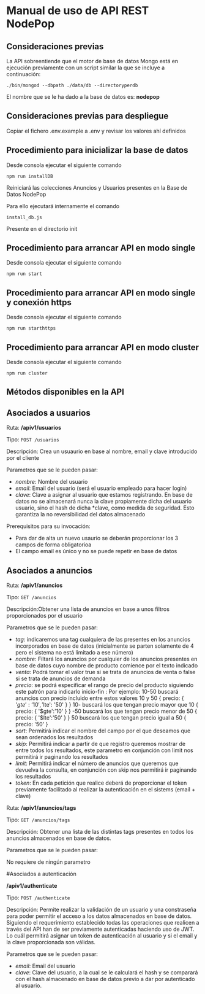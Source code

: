 # Manual de uso de API REST NodePop 

## Consideraciones previas

La API sobreentiende que el motor de base de datos Mongo está en ejecución previamente con un script similar la que se incluye a continuación:

```
./bin/mongod --dbpath ./data/db --directoryperdb
```

El nombre que se le ha dado a la base de datos es: **nodepop**

## Consideraciones previas para despliegue

Copiar el fichero .env.example a .env y revisar los valores ahí definidos


## Procedimiento para inicializar la base de datos

Desde consola ejecutar el siguiente comando 
```
npm run installDB
```

Reiniciará las colecciones Anuncios y Usuarios presentes en la Base de Datos NodePop

Para ello ejecutará internamente el comando 

```
install_db.js
```

Presente en el directorio init

## Procedimiento para arrancar API en modo single

Desde consola ejecutar el siguiente comando 

```
npm run start
```

## Procedimiento para arrancar API en modo single y conexión https

Desde consola ejecutar el siguiente comando 

```
npm run starthttps
```

## Procedimiento para arrancar API en modo cluster

Desde consola ejecutar el siguiente comando 

```
npm run cluster
```


## Métodos disponibles en la API

## Asociados a usuarios
Ruta:
**/apiv1/usuarios**

Tipo: `POST /usuarios`

Descripción: Crea un usuaurio en base al nombre, email y clave introducido por el cliente

Parametros que se le pueden pasar:

 * *nombre*: Nombre del usuario
 * *email*: Email del usuario (será el usuario empleado para hacer login)
 * *clave*: Clave a asignar al usuario que estamos registrando. En base de datos no se
almacenará nunca la clave propiamente dicha del usuario usuario, sino el hash de dicha *clave, como medida de seguridad. Esto garantiza la no reversibilidad del datos almacenado 
 
Prerequisitos para su invocación:
* Para dar de alta un nuevo usaurio se deberán proporcionar los 3 campos de forma obligatorioa
* El campo email es único y no se puede repetir en base de datos

## Asociados a anuncios
Ruta:
**/apiv1/anuncios**

Tipo: `GET /anuncios`

Descripción:Obtener una lista de anuncios en base a unos filtros proporcionados por el usuario

Parametros que se le pueden pasar:

 * *tag*: indicaremos una tag cualquiera de las presentes en los anuncios incorporados en base de datos (inicialmente se parten solamente de 4 pero el sistema no está limitado a ese número)
 * *nombre*: Filtará los anuncios por cualquier de los anuncios presentes en base de datos cuyo nombre de producto comience por el texto indicado
 * *venta*: Podrá tomar el valor true si se trata de anuncios de venta o false si se trata de  anuncios de demanda
 * *precio*: se podrá especificar el rango de precio del producto siguiendo este patrón para indicarlo inicio-fin :
    Por ejemplo:
    10-50  buscará  anuncios  con  precio  incluido  entre  estos  valores 10 y 50
         {   precio: {   '$gte':   '10',   '$lte':   '50'   }   }
    10-   buscará   los   que   tengan   precio   mayor   que   10 
         {   precio:   {   '$gte':'10'   }   }
    -50  buscará  los  que  tengan  precio  menor  de  50
         {   precio:   {   '$lte':'50'   }   }
    50  buscará  los  que  tengan  precio  igual  a  50
         {   precio:   '50'   } 
* *sort*: Permitirá indicar el nombre del campo por el que deseamos que sean ordenados los resultados
* *skip*: Permitirá indicar a partir de que registro queremos mostrar de entre todos los resultados, este parametro en conjunción con limit nos permitirá ir paginando los resultados
* *limit*: Permitirá indicar el número de anuncios que queremos que devuelva la consulta, en conjunción con skip nos permitirá ir paginando los resultados
* *token*: En cada petición que realice deberá de proporcionar el token previamente facilitado al realizar la autenticación en el sistems (email + clave)

Ruta:
**/apiv1/anuncios/tags**

Tipo: `GET /anuncios/tags`

Descripción: Obtener una lista de las distintas tags presentes en todos los anuncios almacenados en base de datos.

Parametros que se le pueden pasar:

No requiere de ningún parametro


#Asociados a autenticación

**/apiv1/authenticate**

Tipo: `POST /authenticate`

Descripción: Permite realizar la validación de un usuario y una constraseña para poder permitir el acceso a los datos almacenados en base de datos. Siguiendo el requerimiento establecido todas las operaciones que realicen a través del API han de ser previamente autenticadas haciendo uso de JWT. Lo cuál permitirá asignar un token de autenticación al usuario y si el email y la clave proporcionada son válidas.

Parametros que se le pueden pasar:

* *email*: Email del usuario
* *clave*: Clave del usuario, a la cual se le calculará el hash y se comparará con el hash almacenado en base de datos previo a dar por autenticado al usuario.

